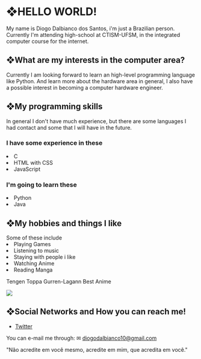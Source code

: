 <h1>❖HELLO WORLD!</h1>

My name is Diogo Dalbianco dos Santos, i'm just a Brazilian person. Currently I'm attending high-school at CTISM-UFSM, in the integrated computer course for the internet.

<h2>❖What are my interests in the computer area?</h2>

Currently I am looking forward to learn an high-level programming language like Python. And learn more about the hardware area in general, I also have a possible interest in becoming a computer hardware engineer.

<h2>❖My programming skills</h2>

In general I don't have much experience, but there are some languages I had contact and some that I will have in the future.

<h3>I have some experience in these</h3>
<li>C</li>
<li>HTML with CSS</li>
<li>JavaScript</li>


<h3>I'm going to learn these</h3>
<li>Python</li>
<li>Java</li>


<h2>❖My hobbies and things I like</h2>
Some of these include

<li>Playing Games</li>
<li>Listening to music</li>
<li>Staying with people i like</li>
<li>Watching Anime</li>
<li>Reading Manga </li>

Tengen Toppa Gurren-Lagann Best Anime

<a href="https://gifs.alphacoders.com/gifs/view/149108"><img src="https://giffiles.alphacoders.com/149/149108.gif"></a>

<h2>❖Social Networks and How you can reach me!</h2>

- [Twitter](https://twitter.com/stand_e)

You can e-mail me through: ✉ diogodalbianco10@gmail.com

"Não acredite em você mesmo, acredite em mim, que acredita em você."
